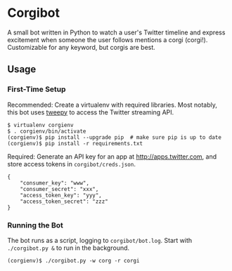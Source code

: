 # Corgibot

A small bot written in Python to watch a user's Twitter timeline and express
excitement when someone the user follows mentions a corgi (corgi!).
Customizable for any keyword, but corgis are best.

## Usage

### First-Time Setup

Recommended: Create a virtualenv with required libraries. Most notably, this
bot uses [tweepy](http://www.tweepy.org) to  access the Twitter streaming API.

```
$ virtualenv corgienv
$ . corgienv/bin/activate
(corgienv)$ pip install --upgrade pip  # make sure pip is up to date
(corgienv)$ pip install -r requirements.txt
```

Required: Generate an API key for an app at http://apps.twitter.com, and store
access tokens in `corgibot/creds.json`.

```
{
    "consumer_key": "www",
    "consumer_secret": "xxx",
    "access_token_key": "yyy",
    "access_token_secret": "zzz"
}
```

### Running the Bot

The bot runs as a script, logging to `corgibot/bot.log`. Start with `./corgibot.py &` to run in the background.

```
(corgienv)$ ./corgibot.py -w corg -r corgi
```
